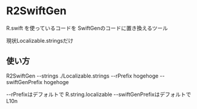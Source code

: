 # R2SwiftGen

R.swift を使っているコードを SwiftGenのコードに置き換えるツール

現状Localizable.stringsだけ

## 使い方

R2SwiftGen --strings ./Localizable.strings  --rPrefix hogehoge --swiftGenPrefix hogehoge

--rPrefixはデフォルトで R.string.localizable --swiftGenPrefixはデフォルトで L10n
